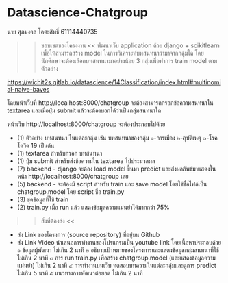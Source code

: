 # Datascience-Chatgroup
นาย ศุภมงคล โคตะสิทธิ์ 61114440735
>> ขอบเขตของโครงงาน <<
พัฒนาเว็บ application ด้วย django + scikitlearn เพื่อให้สามารถสร้าง model ในการวิเคราะห์บทสนทนาว่ามาจากกลุ่มใด
โดยนักศึกษาจะต้องเลือกบทสนทนามาอย่างน้อย 3 กลุ่มเพื่อทำการ train model ตามตัวอย่าง

https://wichit2s.gitlab.io/datascience/14Classification/index.html#multinomial-naive-bayes

โดยหน้าเว็บที่ http://localhost:8000/chatgroup จะต้องสามารถกรอกข้อความสนทนาใน textarea และเมื่อปุ่ม submit แล้วจะต้องบอกได้ว่าเป็นกลุ่มสนทนาใด

หน้าเว็บ http://localhost:8000/chatgroup จะต้องประกอบไปด้วย

* (1) ตัวอย่าง บทสนทนา ในแต่ละกลุ่ม เช่น บทสนทนาของกลุ่ม ๑-การเมือง ๒-อุบัติเหตุ ๓-โรคโควิด 19 เป็นต้น
* (1) textarea สำหรับกรอก บทสนทนา
* (1) ปุ่ม submit สำหรับส่งข้อความใน textarea ไปประมวลผล
* (7) backend - django จะต้อง load model ขึ้นมา predict และส่งผลลัพธ์มาแสดงในหน้า http://localhost:8000/chatgroup เลย
* (5) backend - จะต้องมี script สำหรับ train และ save model โดยใช้ชื่อไฟล์เป็น chatgroup.model โดย script ชื่อ train.py
* (3) ชุดข้อมูลที่ใช้ train
* (2) train.py เมื่อ run แล้ว แสดงข้อมูลความแม่นยำได้มากกว่า 75%

>> สิ่งที่ต้องส่ง <<
- ส่ง Link ของโครงการ (source repository) ที่อยู่บน Github
- ส่ง Link Video นำเสนอการทำงานของโปรแกรมเป็น youtube link โดยเนื้อหาประกอบด้วย
๑ ข้อมูลผู้พัฒนา ไม่เกิน 2 นาที
๒ อธิบายเป้าหมายของโครงการและแสดงข้อมูลกลุ่มสนทนาที่ใช้ ไม่เกิน 2 นาที
๓ การ run train.py เพื่อสร้าง chatgroup.model (และแสดงข้อมูลความแม่นยำ) ไม่เกิน 2 นาที
๔ การทำงานบนเว็บ ทดสอบบทความในแต่ละกลุ่มและดูการ predict ไม่เกิน 5 นาที
๕ แนวทางการพัฒนาต่อยอด ไม่เกิน 2 นาที

